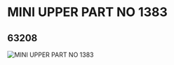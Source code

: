 # MINI UPPER PART NO 1383
## 63208
![MINI UPPER PART NO 1383](https://lc-www-live-s.legocdn.com/media/bricks/5/2/4537557.jpg)